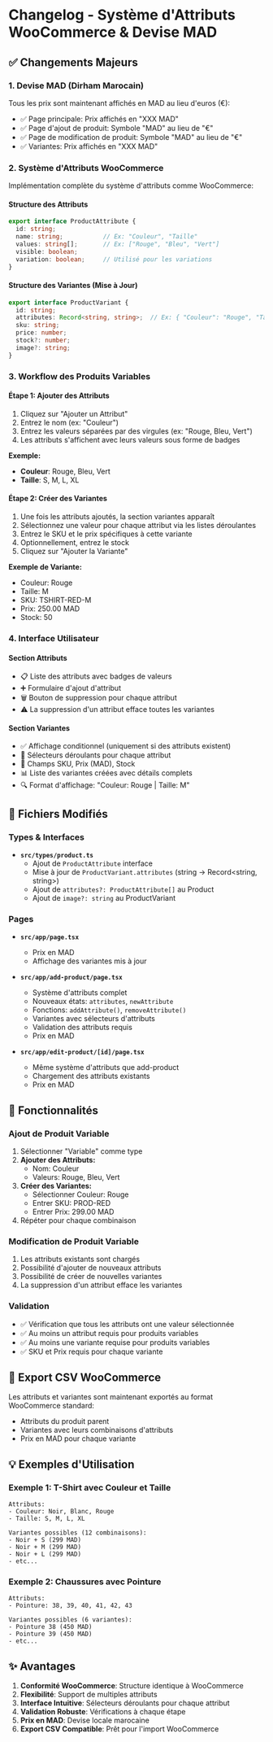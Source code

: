 # Changelog - Système d'Attributs WooCommerce & Devise MAD

## ✅ Changements Majeurs

### 1. **Devise MAD (Dirham Marocain)**
Tous les prix sont maintenant affichés en MAD au lieu d'euros (€):
- ✅ Page principale: Prix affichés en "XXX MAD"
- ✅ Page d'ajout de produit: Symbole "MAD" au lieu de "€"
- ✅ Page de modification de produit: Symbole "MAD" au lieu de "€"  
- ✅ Variantes: Prix affichés en "XXX MAD"

### 2. **Système d'Attributs WooCommerce**
Implémentation complète du système d'attributs comme WooCommerce:

#### Structure des Attributs
```typescript
export interface ProductAttribute {
  id: string;
  name: string;           // Ex: "Couleur", "Taille"
  values: string[];       // Ex: ["Rouge", "Bleu", "Vert"]
  visible: boolean;
  variation: boolean;     // Utilisé pour les variations
}
```

#### Structure des Variantes (Mise à Jour)
```typescript
export interface ProductVariant {
  id: string;
  attributes: Record<string, string>;  // Ex: { "Couleur": "Rouge", "Taille": "M" }
  sku: string;
  price: number;
  stock?: number;
  image?: string;
}
```

### 3. **Workflow des Produits Variables**

#### Étape 1: Ajouter des Attributs
1. Cliquez sur "Ajouter un Attribut"
2. Entrez le nom (ex: "Couleur")
3. Entrez les valeurs séparées par des virgules (ex: "Rouge, Bleu, Vert")
4. Les attributs s'affichent avec leurs valeurs sous forme de badges

**Exemple:**
- **Couleur**: Rouge, Bleu, Vert
- **Taille**: S, M, L, XL

#### Étape 2: Créer des Variantes
1. Une fois les attributs ajoutés, la section variantes apparaît
2. Sélectionnez une valeur pour chaque attribut via les listes déroulantes
3. Entrez le SKU et le prix spécifiques à cette variante
4. Optionnellement, entrez le stock
5. Cliquez sur "Ajouter la Variante"

**Exemple de Variante:**
- Couleur: Rouge
- Taille: M
- SKU: TSHIRT-RED-M
- Prix: 250.00 MAD
- Stock: 50

### 4. **Interface Utilisateur**

#### Section Attributs
- 📋 Liste des attributs avec badges de valeurs
- ➕ Formulaire d'ajout d'attribut
- 🗑️ Bouton de suppression pour chaque attribut
- ⚠️ La suppression d'un attribut efface toutes les variantes

#### Section Variantes
- ✅ Affichage conditionnel (uniquement si des attributs existent)
- 🎯 Sélecteurs déroulants pour chaque attribut
- 📝 Champs SKU, Prix (MAD), Stock
- 📊 Liste des variantes créées avec détails complets
- 🔍 Format d'affichage: "Couleur: Rouge | Taille: M"

## 📁 Fichiers Modifiés

### Types & Interfaces
- **`src/types/product.ts`**
  - Ajout de `ProductAttribute` interface
  - Mise à jour de `ProductVariant.attributes` (string → Record<string, string>)
  - Ajout de `attributes?: ProductAttribute[]` au Product
  - Ajout de `image?: string` au ProductVariant

### Pages
- **`src/app/page.tsx`**
  - Prix en MAD
  - Affichage des variantes mis à jour

- **`src/app/add-product/page.tsx`**
  - Système d'attributs complet
  - Nouveaux états: `attributes`, `newAttribute`
  - Fonctions: `addAttribute()`, `removeAttribute()`
  - Variantes avec sélecteurs d'attributs
  - Validation des attributs requis
  - Prix en MAD

- **`src/app/edit-product/[id]/page.tsx`**
  - Même système d'attributs que add-product
  - Chargement des attributs existants
  - Prix en MAD

## 🎯 Fonctionnalités

### Ajout de Produit Variable
1. Sélectionner "Variable" comme type
2. **Ajouter des Attributs:**
   - Nom: Couleur
   - Valeurs: Rouge, Bleu, Vert
3. **Créer des Variantes:**
   - Sélectionner Couleur: Rouge
   - Entrer SKU: PROD-RED
   - Entrer Prix: 299.00 MAD
4. Répéter pour chaque combinaison

### Modification de Produit Variable
1. Les attributs existants sont chargés
2. Possibilité d'ajouter de nouveaux attributs
3. Possibilité de créer de nouvelles variantes
4. La suppression d'un attribut efface les variantes

### Validation
- ✅ Vérification que tous les attributs ont une valeur sélectionnée
- ✅ Au moins un attribut requis pour produits variables
- ✅ Au moins une variante requise pour produits variables
- ✅ SKU et Prix requis pour chaque variante

## 🔄 Export CSV WooCommerce

Les attributs et variantes sont maintenant exportés au format WooCommerce standard:
- Attributs du produit parent
- Variantes avec leurs combinaisons d'attributs
- Prix en MAD pour chaque variante

## 💡 Exemples d'Utilisation

### Exemple 1: T-Shirt avec Couleur et Taille
```
Attributs:
- Couleur: Noir, Blanc, Rouge
- Taille: S, M, L, XL

Variantes possibles (12 combinaisons):
- Noir + S (299 MAD)
- Noir + M (299 MAD)
- Noir + L (299 MAD)
- etc...
```

### Exemple 2: Chaussures avec Pointure
```
Attributs:
- Pointure: 38, 39, 40, 41, 42, 43

Variantes possibles (6 variantes):
- Pointure 38 (450 MAD)
- Pointure 39 (450 MAD)
- etc...
```

## ✨ Avantages

1. **Conformité WooCommerce**: Structure identique à WooCommerce
2. **Flexibilité**: Support de multiples attributs
3. **Interface Intuitive**: Sélecteurs déroulants pour chaque attribut
4. **Validation Robuste**: Vérifications à chaque étape
5. **Prix en MAD**: Devise locale marocaine
6. **Export CSV Compatible**: Prêt pour l'import WooCommerce

